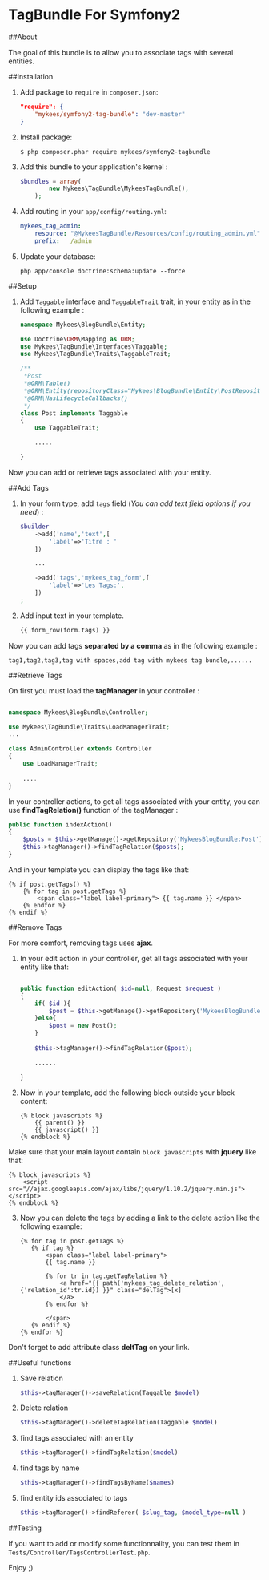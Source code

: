 TagBundle For Symfony2
=========

##About

The goal of this bundle is to allow you to associate tags with several entities.


##Installation

1. Add package to `require` in `composer.json`:

	```json
	"require": {
	    "mykees/symfony2-tag-bundle": "dev-master"
	}
	```

2. Install package:

	```
	$ php composer.phar require mykees/symfony2-tagbundle
	```

3. Add this bundle to your application's kernel :

	```php
	$bundles = array(
            new Mykees\TagBundle\MykeesTagBundle(),
        );
	```

4. Add routing in your `app/config/routing.yml`:

	```yml
	mykees_tag_admin:
		resource: "@MykeesTagBundle/Resources/config/routing_admin.yml"
	    prefix:   /admin
	```

5. Update your database:

	```
	php app/console doctrine:schema:update --force
	```


##Setup

1. Add `Taggable` interface and `TaggableTrait` trait, in your entity as in the following example :

	```php
	namespace Mykees\BlogBundle\Entity;

	use Doctrine\ORM\Mapping as ORM;
	use Mykees\TagBundle\Interfaces\Taggable;
	use Mykees\TagBundle\Traits\TaggableTrait;

	/**
	 *Post
	 *@ORM\Table()
	 *@ORM\Entity(repositoryClass="Mykees\BlogBundle\Entity\PostRepository")
	 *@ORM\HasLifecycleCallbacks()
	 */
	class Post implements Taggable
	{
	    use TaggableTrait;

		.....

	}
	```
Now you can add or retrieve tags associated with your entity.


##Add Tags

1. In your form type, add `tags` field (*You can add text field options if you need*) :

	```php
	$builder
        ->add('name','text',[
            'label'=>'Titre : '
        ])

        ...

        ->add('tags','mykees_tag_form',[
            'label'=>'Les Tags:',
        ])
    ;
	```
	
2. Add input text in your template.

	```php
	{{ form_row(form.tags) }}
	```

Now you can add tags **separated by a comma** as in the following example :

```twig
tag1,tag2,tag3,tag with spaces,add tag with mykees tag bundle,......
```


##Retrieve Tags

On first you must load the **tagManager** in your controller :

```php

namespace Mykees\BlogBundle\Controller;

use Mykees\TagBundle\Traits\LoadManagerTrait;
...

class AdminController extends Controller
{
    use LoadManagerTrait;
	
	....
}
```

In your controller actions, to get all tags associated with your entity, you can use **findTagRelation()** function of the tagManager :

```php
public function indexAction()
{
	$posts = $this->getManage()->getRepository('MykeesBlogBundle:Post')->findAll();
	$this->tagManager()->findTagRelation($posts);
}
```

And in your template you can display the tags like that:

```twig
{% if post.getTags() %}
	{% for tag in post.getTags %}
		<span class="label label-primary"> {{ tag.name }} </span>
	{% endfor %}
{% endif %}
```


##Remove Tags

For more comfort, removing tags uses **ajax**.

1. In your edit action in your controller, get all tags associated with your entity like that:

	```php

	public function editAction( $id=null, Request $request )
    {
        if( $id ){
            $post = $this->getManage()->getRepository('MykeesBlogBundle:Post')->find($id);
        }else{
            $post = new Post();
        }
        
        $this->tagManager()->findTagRelation($post);

    	......

	}
    ```

2. Now in your template, add the following block outside your block content:

	```twig
	{% block javascripts %}
	    {{ parent() }}
	    {{ javascript() }}
	{% endblock %}
	```

Make sure that your main layout contain `block javascripts` with **jquery** like that:

```twig
{% block javascripts %}
    <script src="//ajax.googleapis.com/ajax/libs/jquery/1.10.2/jquery.min.js"></script>
{% endblock %}
```

3. Now you can delete the tags by adding a link to the delete action like the following example:

	```twig
	{% for tag in post.getTags %}
       {% if tag %}
           <span class="label label-primary">
           {{ tag.name }}

           {% for tr in tag.getTagRelation %}
               <a href="{{ path('mykees_tag_delete_relation',{'relation_id':tr.id}) }}" class="delTag">[x]
               </a>
           {% endfor %}

           </span>
       {% endif %}
    {% endfor %}
	```
Don't forget to add attribute class **deltTag** on your link.




##Useful functions

1. Save relation
	
	```php
	$this->tagManager()->saveRelation(Taggable $model)
	```

2. Delete relation
	
	```php
	$this->tagManager()->deleteTagRelation(Taggable $model)
	```

3. find tags associated with an entity

	```php
	$this->tagManager()->findTagRelation($model)
	```

4. find tags by name

	```php
	$this->tagManager()->findTagsByName($names)
	```

5. find entity ids associated to tags

	```php
	$this->tagManager()->findReferer( $slug_tag, $model_type=null )
	```



##Testing

If you want to add or modify some functionnality, you can test them in `Tests/Controller/TagsControllerTest.php`.

Enjoy ;)

